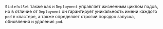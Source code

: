 `StatefulSet` также как и `Deployment` управляет жизненным циклом подов, но в отличие от `Deployment` он гарантирует уникальность имени каждого `pod` в кластере, а также определяет строгий порядок запуска, обновления и удаления `pod`. 


